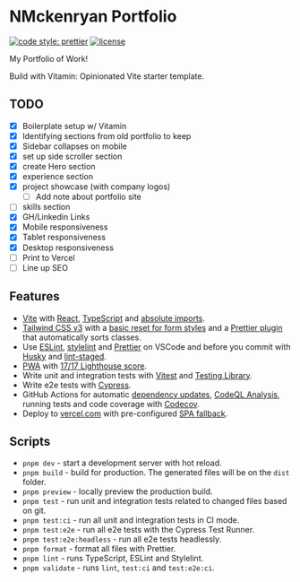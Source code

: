 # NMckenryan Portfolio

[![code style: prettier](https://img.shields.io/badge/code_style-prettier-ff69b4.svg)](https://github.com/prettier/prettier) [![license](https://img.shields.io/badge/license-MIT-green.svg)](https://github.com/wtchnm/Vitamin/blob/main/LICENSE)

My Portfolio of Work!

Build with Vitamin: Opinionated Vite starter template.

## TODO

- [x] Boilerplate setup w/ Vitamin
- [x] Identifying sections from old portfolio to keep
- [x] Sidebar collapses on mobile
- [x] set up side scroller section
- [x] create Hero section
- [x] experience section
- [x] project showcase (with company logos)
  - [ ] Add note about portfolio site
- [ ] skills section
- [x] GH/Linkedin Links
- [x] Mobile responsiveness
- [x] Tablet responsiveness
- [x] Desktop responsiveness
- [ ] Print to Vercel
- [ ] Line up SEO

## Features

- [Vite](https://vitejs.dev) with [React](https://reactjs.org), [TypeScript](https://www.typescriptlang.org) and [absolute imports](https://github.com/aleclarson/vite-tsconfig-paths).
- [Tailwind CSS v3](https://tailwindcss.com) with a [basic reset for form styles](https://github.com/tailwindlabs/tailwindcss-forms) and a [Prettier plugin](https://github.com/tailwindlabs/prettier-plugin-tailwindcss) that automatically sorts classes.
- Use [ESLint](https://eslint.org), [stylelint](https://stylelint.io) and [Prettier](https://prettier.io) on VSCode and before you commit with [Husky](https://github.com/typicode/husky) and [lint-staged](https://github.com/okonet/lint-staged).
- [PWA](https://github.com/antfu/vite-plugin-pwa) with [17/17 Lighthouse score](https://web.dev/pwa-checklist/).
- Write unit and integration tests with [Vitest](https://vitest.dev/) and [Testing Library](https://testing-library.com/).
- Write e2e tests with [Cypress](https://www.cypress.io).
- GitHub Actions for automatic [dependency updates](https://renovatebot.com/), [CodeQL Analysis](https://securitylab.github.com/tools/codeql), running tests and code coverage with [Codecov](https://about.codecov.io/).
- Deploy to [vercel.com](https://vercel.com/) with pre-configured [SPA fallback](https://vercel.com/docs/configuration#routes/advanced/spa-fallback).

## Scripts

- `pnpm dev` - start a development server with hot reload.
- `pnpm build` - build for production. The generated files will be on the `dist` folder.
- `pnpm preview` - locally preview the production build.
- `pnpm test` - run unit and integration tests related to changed files based on git.
- `pnpm test:ci` - run all unit and integration tests in CI mode.
- `pnpm test:e2e` - run all e2e tests with the Cypress Test Runner.
- `pnpm test:e2e:headless` - run all e2e tests headlessly.
- `pnpm format` - format all files with Prettier.
- `pnpm lint` - runs TypeScript, ESLint and Stylelint.
- `pnpm validate` - runs `lint`, `test:ci` and `test:e2e:ci`.
